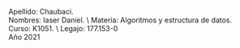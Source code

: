 Apellido: Chaubaci. \
Nombres: Iaser Daniel. \ 
Materia: Algoritmos y estructura de datos. \
Curso: K1051. \ 
Legajo: 177.153-0 \
Año 2021
